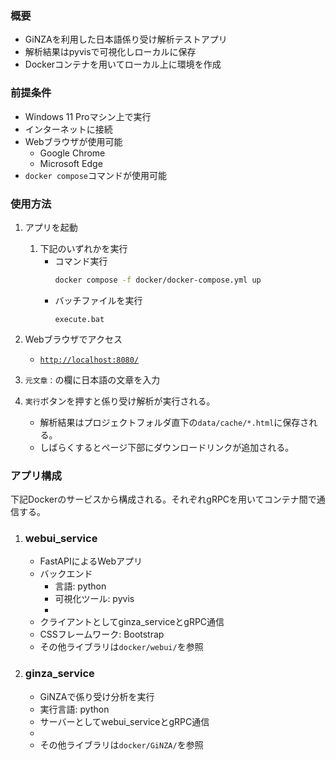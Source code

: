 ### 概要
- GiNZAを利用した日本語係り受け解析テストアプリ
- 解析結果はpyvisで可視化しローカルに保存
- Dockerコンテナを用いてローカル上に環境を作成

### 前提条件
- Windows 11 Proマシン上で実行
- インターネットに接続
- Webブラウザが使用可能
    - Google Chrome
    - Microsoft Edge
- ```docker compose```コマンドが使用可能

### 使用方法
1. アプリを起動
    1. 下記のいずれかを実行
        - コマンド実行
            ```bash
            docker compose -f docker/docker-compose.yml up
            ```
        - バッチファイルを実行
            ```
            execute.bat
            ```

1. Webブラウザでアクセス
    - [```http://localhost:8080/```](http://localhost:8080/)

1. ```元文章：```の欄に日本語の文章を入力
1. ```実行```ボタンを押すと係り受け解析が実行される。
    - 解析結果はプロジェクトフォルダ直下の```data/cache/*.html```に保存される。
    - しばらくするとページ下部にダウンロードリンクが追加される。

### アプリ構成
下記Dockerのサービスから構成される。それぞれgRPCを用いてコンテナ間で通信する。
1. ### webui_service
    - FastAPIによるWebアプリ
    - バックエンド
        - 言語: python
        - 可視化ツール: pyvis
        - 
    - クライアントとしてginza_serviceとgRPC通信
    - CSSフレームワーク: Bootstrap
    - その他ライブラリは```docker/webui/```を参照
1. ### ginza_service
    - GiNZAで係り受け分析を実行
    - 実行言語: python
    - サーバーとしてwebui_serviceとgRPC通信
    - 
    - その他ライブラリは```docker/GiNZA/```を参照